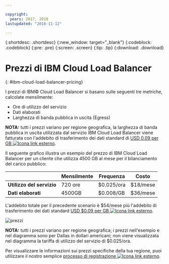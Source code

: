 ```yaml
---

copyright:
  years: 2017, 2018
lastupdated: "2018-11-12"

---
```


{:shortdesc: .shortdesc}
{:new_window: target="_blank"}
{:codeblock: .codeblock}
{:pre: .pre}
{:screen: .screen}
{:tip: .tip}
{:download: .download}


# Prezzi di IBM Cloud Load Balancer
{: #ibm-cloud-load-balancer-pricing}

I prezzi di IBM© Cloud Load Balancer si basano sulle seguenti tre metriche, calcolate mensilmente:

* Ore di utilizzo del servizio
* Dati elaborati
* Larghezza di banda pubblica in uscita (Egress)

**NOTA:** tutti i prezzi variano per regione geografica, la larghezza di banda pubblica in uscita utilizzata dal servizio IBM Cloud Load Balancer viene fatturata con l'addebito di trasferimento dei dati standard di [USD 0.09 per GB ![Icona link esterno](../../icons/launch-glyph.svg "Icona link esterno")](https://www.ibm.com/cloud/bandwidth).

Il seguente grafico illustra un esempio del prezzo di IBM Cloud Load Balancer per un cliente che utilizza 4500 GB al mese per il bilanciamento del carico pubblico:

| | Mensilmente | Frequenza | Costo |
| ------------- | ------------- | ------------- | ------------- |
| **Utilizzo del servizio** | 720 ore | $0.025/ora | $18/mese |
| **Dati elaborati** | 4500GB | $0.008/GB | $36/mese |

L'addebito totale per il precedente scenario è $54/mese più l'addebito di trasferimento dei dati standard [USD $0.09 per GB ![Icona link esterno](../../icons/launch-glyph.svg "Icona link esterno")](https://www.ibm.com/cloud/bandwidth).

![prezzi](./images/pricing.png)


**NOTA:** tutti i prezzi variano per regione geografica; i prezzi nell'esempio e nel diagramma sono per Dallas in dollari americani; non viene visualizzata nel diagramma la tariffa di utilizzo del servizio di $0.025/ora.

Per visualizzare le informazioni sui prezzi specifiche della tua regione, puoi utilizzare il nostro semplice [processo di registrazione ![Icona link esterno](../../icons/launch-glyph.svg "Icona link esterno")](https://console.bluemix.net/catalog/infrastructure/load-balancer-group).
